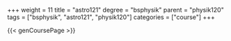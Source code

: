 +++
weight = 11
title = "astro121"
degree = "bsphysik"
parent = "physik120"
tags = ["bsphysik", "astro121", "physik120"]
categories = ["course"]
+++

{{< genCoursePage >}}
